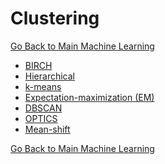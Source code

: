 Clustering
==========  
[Go Back to Main Machine Learning](./README.md)

 - [BIRCH](https://www.wikiwand.com/en/BIRCH)
 - [Hierarchical](https://www.wikiwand.com/en/Hierarchical_clustering)
 - [k-means](https://www.wikiwand.com/en/K-means_clustering)
 - [Expectation-maximization (EM)](https://www.wikiwand.com/en/Expectation-maximization_algorithm)
 - [DBSCAN](https://www.wikiwand.com/en/DBSCAN)
 - [OPTICS](https://www.wikiwand.com/en/OPTICS_algorithm)
 - [Mean-shift](https://www.wikiwand.com/en/Mean-shift)



[Go Back to Main Machine Learning](./README.md)
